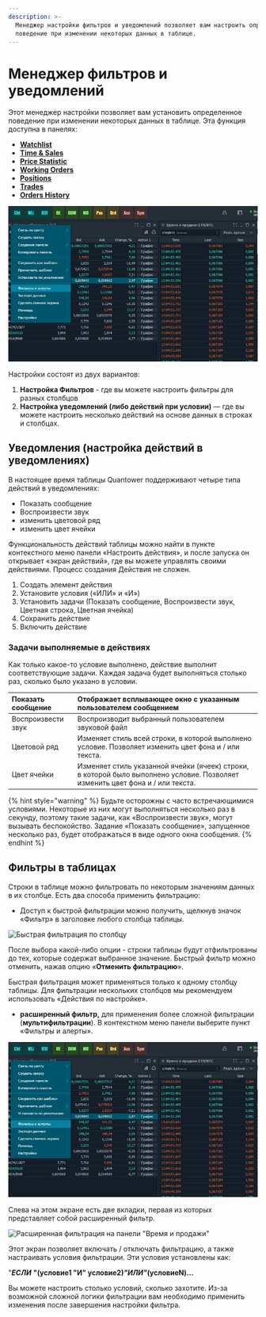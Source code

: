 ```yaml
---
description: >-
  Менеджер настройки фильтров и уведомлений позволяет вам настроить определенное
  поведение при изменении некоторых данных в таблице.
---
```


# Менеджер фильтров и уведомлений

Этот менеджер настройки позволяет вам установить определенное поведение при изменении некоторых данных в таблице. Эта функция доступна в панелях:

* [**Watchlist**](../analytics-panels/watchlist.md)
* [**Time & Sales**](../analytics-panels/time-and-sales.md#setup-actions-filters-and-actions)
* [**Price Statistic**](../analytics-panels/price-statistic.md)
* [**Working Orders**](../portfolio-panels/working-orders.md)
* [**Positions**](../portfolio-panels/positions.md)
* [**Trades**](../portfolio-panels/trades.md)
* [**Orders History**](../portfolio-panels/orders-history.md)

![](../.gitbook/assets/filtry-i-alerty.jpg)

Настройки  состоят из двух вариантов:

1. **Настройка Фильтров** - где вы можете настроить фильтры для разных столбцов
2. **Настройка уведомлений \(либо действий при условии\)** — где вы можете настроить несколько действий на основе данных в строках и столбцах.

## Уведомления \(настройка действий в уведомлениях\)

 В настоящее время таблицы Quantower поддерживают четыре типа действий в уведомлениях:

* Показать сообщение
* Воспроизвести звук
* изменить цветовой ряд
* изменить цвет ячейки

Функциональность действий таблицы можно найти в пункте контекстного меню панели «Настроить действия», и после запуска он открывает «экран действий», где вы можете управлять своими действиями. Процесс создания Действия не сложен.

1. Создать элемент действия
2. Установите условия \(«ИЛИ» и «И»\)
3. Установить задачи \(Показать сообщение, Воспроизвести звук, Цветная строка, Цветная ячейка\)
4. Сохранить действие
5. Включить действие



### Задачи выполняемые в действиях 

Как только какое-то условие выполнено, действие выполнит соответствующие задачи. Каждая задача будет выполняться столько раз, сколько было указано в условии.

| Показать сообщение | Отображает всплывающее окно с указанным пользователем сообщением |
| :--- | :--- |
| Воспроизвести звук | Воспроизводит выбранный пользователем звуковой файл |
| Цветовой ряд | Изменяет стиль всей строки, в которой выполнено условие. Позволяет изменить цвет фона и / или текста. |
| Цвет ячейки | Изменяет стиль указанной ячейки \(ячеек\) строки, в которой было выполнено условие. Позволяет изменить цвет фона и / или текста. |

{% hint style="warning" %}
Будьте осторожны с часто встречающимися условиями. Некоторые из них могут выполняться несколько раз в секунду, поэтому такие задачи, как «Воспроизвести звук», могут вызывать беспокойство. Задание «Показать сообщение», запущенное несколько раз, будет отображаться в виде одного окна сообщения.
{% endhint %}

## Фильтры в таблицах

Строки в таблице можно фильтровать по некоторым значениям данных в их столбце. Есть два способа применить фильтрацию:

* Доступ к быстрой фильтрации можно получить, щелкнув значок «Фильтр» в заголовке любого столбца таблицы.

![&#x411;&#x44B;&#x441;&#x442;&#x440;&#x430;&#x44F; &#x444;&#x438;&#x43B;&#x44C;&#x442;&#x440;&#x430;&#x446;&#x438;&#x44F; &#x43F;&#x43E; &#x441;&#x442;&#x43E;&#x43B;&#x431;&#x446;&#x443;](https://gblobscdn.gitbook.com/assets%2F-LD6FsRvQ3jgwJIg6O7r%2F-LSZlUr_Myk0rKIIPYb3%2F-LSZtsdnR8ZXyAorsvkj%2FQuick%20filtering.png?alt=media&token=ccff8243-c69e-427c-8825-00c8ce9e1818)

После выбора какой-либо опции - строки таблицы будут отфильтрованы до тех, которые содержат выбранное значение. Быстрый фильтр можно отменить, нажав опцию «**Отменить фильтрацию**».

Быстрая фильтрация может применяться только к одному столбцу таблицы. Для фильтрации нескольких столбцов мы рекомендуем использовать «Действия по настройке».

* **расширенный фильтр,** для применения более сложной фильтрации \(**мультифильтрации**\). В контекстном меню панели выберите пункт «Фильтры и алерты».

![](../.gitbook/assets/filtry-i-alerty.jpg)

Слева на этом экране есть две вкладки, первая из которых представляет собой расширенный фильтр.

![&#x420;&#x430;&#x441;&#x448;&#x438;&#x440;&#x435;&#x43D;&#x43D;&#x430;&#x44F; &#x444;&#x438;&#x43B;&#x44C;&#x442;&#x440;&#x430;&#x446;&#x438;&#x44F; &#x43D;&#x430; &#x43F;&#x430;&#x43D;&#x435;&#x43B;&#x438; &quot;&#x412;&#x440;&#x435;&#x43C;&#x44F; &#x438; &#x43F;&#x440;&#x43E;&#x434;&#x430;&#x436;&#x438;&quot;](https://gblobscdn.gitbook.com/assets%2F-LD6FsRvQ3jgwJIg6O7r%2F-LSZlUr_Myk0rKIIPYb3%2F-LS_5SP-opC1CiDG-iws%2Fadvanced%20filtering.png?alt=media&token=e2d74d74-7ee5-4533-ae11-09d4db0ab09c)

Этот экран позволяет включать / отключать фильтрацию, а также настраивать условия фильтрации. Эти условия установлены как:  
  
"_**ЕСЛИ**_ **"\(условие1 "И" условие2\)**_**"ИЛИ"**_**\(условиеN\)...**

Вы можете настроить столько условий, сколько захотите. Из-за возможной сложной логики фильтрации вам необходимо применить изменения после завершения настройки фильтра.

